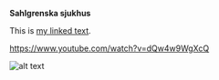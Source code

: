 **Sahlgrenska sjukhus**


This is [my linked text].

  [my linked text]: relative/path/in/repo/to/file.txt "Optional title for mouse hover"
  
 https://www.youtube.com/watch?v=dQw4w9WgXcQ

![alt text](https://www.syracuse.com/resizer/wLBL8QFA4MT1G7y28rLogRS819Y=/1280x0/smart/advancelocal-adapter-image-uploads.s3.amazonaws.com/image.advance.net/home/adv-media/width2048/img/newyorkupstatecom_national_desk_blog/photo/2016/07/28/surgeryjpg-e10f6c11dab2a6a0.jpg)
